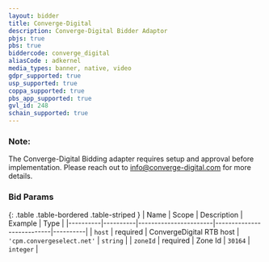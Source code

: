 ```yaml
---
layout: bidder
title: Converge-Digital
description: Converge-Digital Bidder Adaptor
pbjs: true
pbs: true
biddercode: converge_digital
aliasCode : adkernel
media_types: banner, native, video
gdpr_supported: true
usp_supported: true
coppa_supported: true
pbs_app_supported: true
gvl_id: 248
schain_supported: true
---
```


### Note:

The Converge-Digital Bidding adapter requires setup and approval before implementation. Please reach out to <info@converge-digital.com> for more details.

### Bid Params

{: .table .table-bordered .table-striped }
| Name     | Scope    | Description           | Example                   | Type     |
|----------|----------|-----------------------|---------------------------|----------|
| `host`   | required | ConvergeDigital RTB host | `'cpm.convergeselect.net'` | `string` |
| `zoneId` | required | Zone Id           | `30164`                 | `integer` |
